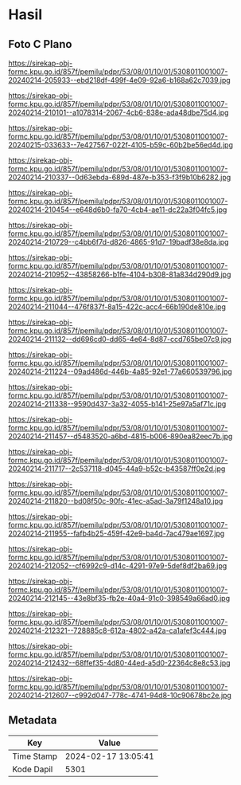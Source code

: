 # Hasil

## Foto C Plano

https://sirekap-obj-formc.kpu.go.id/857f/pemilu/pdpr/53/08/01/10/01/5308011001007-20240214-205933--ebd218df-499f-4e09-92a6-b168a62c7039.jpg

https://sirekap-obj-formc.kpu.go.id/857f/pemilu/pdpr/53/08/01/10/01/5308011001007-20240214-210101--a1078314-2067-4cb6-838e-ada48dbe75d4.jpg

https://sirekap-obj-formc.kpu.go.id/857f/pemilu/pdpr/53/08/01/10/01/5308011001007-20240215-033633--7e427567-022f-4105-b59c-60b2be56ed4d.jpg

https://sirekap-obj-formc.kpu.go.id/857f/pemilu/pdpr/53/08/01/10/01/5308011001007-20240214-210337--0d63ebda-689d-487e-b353-f3f9b10b6282.jpg

https://sirekap-obj-formc.kpu.go.id/857f/pemilu/pdpr/53/08/01/10/01/5308011001007-20240214-210454--e648d6b0-fa70-4cb4-ae11-dc22a3f04fc5.jpg

https://sirekap-obj-formc.kpu.go.id/857f/pemilu/pdpr/53/08/01/10/01/5308011001007-20240214-210729--c4bb6f7d-d826-4865-91d7-19badf38e8da.jpg

https://sirekap-obj-formc.kpu.go.id/857f/pemilu/pdpr/53/08/01/10/01/5308011001007-20240214-210952--43858266-b1fe-4104-b308-81a834d290d9.jpg

https://sirekap-obj-formc.kpu.go.id/857f/pemilu/pdpr/53/08/01/10/01/5308011001007-20240214-211044--476f837f-8a15-422c-acc4-66b190de810e.jpg

https://sirekap-obj-formc.kpu.go.id/857f/pemilu/pdpr/53/08/01/10/01/5308011001007-20240214-211132--dd696cd0-dd65-4e64-8d87-ccd765be07c9.jpg

https://sirekap-obj-formc.kpu.go.id/857f/pemilu/pdpr/53/08/01/10/01/5308011001007-20240214-211224--09ad486d-446b-4a85-92e1-77a660539796.jpg

https://sirekap-obj-formc.kpu.go.id/857f/pemilu/pdpr/53/08/01/10/01/5308011001007-20240214-211338--9590d437-3a32-4055-b141-25e97a5af71c.jpg

https://sirekap-obj-formc.kpu.go.id/857f/pemilu/pdpr/53/08/01/10/01/5308011001007-20240214-211457--d5483520-a6bd-4815-b006-890ea82eec7b.jpg

https://sirekap-obj-formc.kpu.go.id/857f/pemilu/pdpr/53/08/01/10/01/5308011001007-20240214-211717--2c537118-d045-44a9-b52c-b43587ff0e2d.jpg

https://sirekap-obj-formc.kpu.go.id/857f/pemilu/pdpr/53/08/01/10/01/5308011001007-20240214-211820--bd08f50c-90fc-41ec-a5ad-3a79f1248a10.jpg

https://sirekap-obj-formc.kpu.go.id/857f/pemilu/pdpr/53/08/01/10/01/5308011001007-20240214-211955--fafb4b25-459f-42e9-ba4d-7ac479ae1697.jpg

https://sirekap-obj-formc.kpu.go.id/857f/pemilu/pdpr/53/08/01/10/01/5308011001007-20240214-212052--cf6992c9-d14c-4291-97e9-5def8df2ba69.jpg

https://sirekap-obj-formc.kpu.go.id/857f/pemilu/pdpr/53/08/01/10/01/5308011001007-20240214-212145--43e8bf35-fb2e-40a4-91c0-398549a66ad0.jpg

https://sirekap-obj-formc.kpu.go.id/857f/pemilu/pdpr/53/08/01/10/01/5308011001007-20240214-212321--728885c8-612a-4802-a42a-ca1afef3c444.jpg

https://sirekap-obj-formc.kpu.go.id/857f/pemilu/pdpr/53/08/01/10/01/5308011001007-20240214-212432--68ffef35-4d80-44ed-a5d0-22364c8e8c53.jpg

https://sirekap-obj-formc.kpu.go.id/857f/pemilu/pdpr/53/08/01/10/01/5308011001007-20240214-212607--c992d047-778c-4741-94d8-10c90678bc2e.jpg


## Metadata

| Key        | Value               |
| ---------- | ------------------- |
| Time Stamp | 2024-02-17 13:05:41 |
| Kode Dapil | 5301                |



